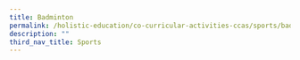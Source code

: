 ```yaml
---
title: Badminton
permalink: /holistic-education/co-curricular-activities-ccas/sports/badminton
description: ""
third_nav_title: Sports
---
```

